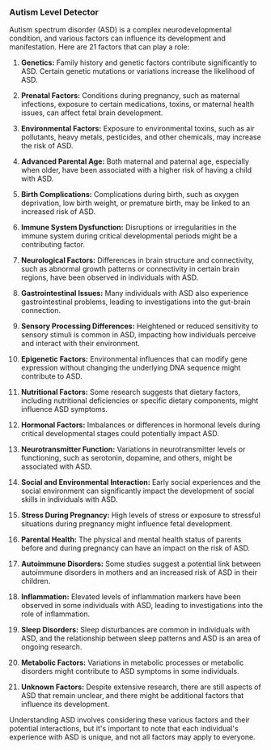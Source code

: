 ### Autism Level Detector

Autism spectrum disorder (ASD) is a complex neurodevelopmental condition, and various factors can influence its development and manifestation. Here are 21 factors that can play a role:

1. **Genetics:** Family history and genetic factors contribute significantly to ASD. Certain genetic mutations or variations increase the likelihood of ASD.

2. **Prenatal Factors:** Conditions during pregnancy, such as maternal infections, exposure to certain medications, toxins, or maternal health issues, can affect fetal brain development.

3. **Environmental Factors:** Exposure to environmental toxins, such as air pollutants, heavy metals, pesticides, and other chemicals, may increase the risk of ASD.

4. **Advanced Parental Age:** Both maternal and paternal age, especially when older, have been associated with a higher risk of having a child with ASD.

5. **Birth Complications:** Complications during birth, such as oxygen deprivation, low birth weight, or premature birth, may be linked to an increased risk of ASD.

6. **Immune System Dysfunction:** Disruptions or irregularities in the immune system during critical developmental periods might be a contributing factor.

7. **Neurological Factors:** Differences in brain structure and connectivity, such as abnormal growth patterns or connectivity in certain brain regions, have been observed in individuals with ASD.

8. **Gastrointestinal Issues:** Many individuals with ASD also experience gastrointestinal problems, leading to investigations into the gut-brain connection.

9. **Sensory Processing Differences:** Heightened or reduced sensitivity to sensory stimuli is common in ASD, impacting how individuals perceive and interact with their environment.

10. **Epigenetic Factors:** Environmental influences that can modify gene expression without changing the underlying DNA sequence might contribute to ASD.

11. **Nutritional Factors:** Some research suggests that dietary factors, including nutritional deficiencies or specific dietary components, might influence ASD symptoms.

12. **Hormonal Factors:** Imbalances or differences in hormonal levels during critical developmental stages could potentially impact ASD.

13. **Neurotransmitter Function:** Variations in neurotransmitter levels or functioning, such as serotonin, dopamine, and others, might be associated with ASD.

14. **Social and Environmental Interaction:** Early social experiences and the social environment can significantly impact the development of social skills in individuals with ASD.

15. **Stress During Pregnancy:** High levels of stress or exposure to stressful situations during pregnancy might influence fetal development.

16. **Parental Health:** The physical and mental health status of parents before and during pregnancy can have an impact on the risk of ASD.

17. **Autoimmune Disorders:** Some studies suggest a potential link between autoimmune disorders in mothers and an increased risk of ASD in their children.

18. **Inflammation:** Elevated levels of inflammation markers have been observed in some individuals with ASD, leading to investigations into the role of inflammation.

19. **Sleep Disorders:** Sleep disturbances are common in individuals with ASD, and the relationship between sleep patterns and ASD is an area of ongoing research.

20. **Metabolic Factors:** Variations in metabolic processes or metabolic disorders might contribute to ASD symptoms in some individuals.

21. **Unknown Factors:** Despite extensive research, there are still aspects of ASD that remain unclear, and there might be additional factors that influence its development.

Understanding ASD involves considering these various factors and their potential interactions, but it's important to note that each individual's experience with ASD is unique, and not all factors may apply to everyone.
